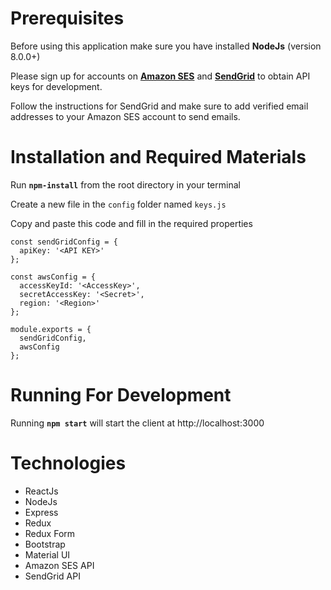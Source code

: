 # Prerequisites
Before using this application make sure you have installed **NodeJs** (version 8.0.0+)

Please sign up for accounts on **[Amazon SES](https://docs.aws.amazon.com/ses/latest/APIReference/Welcome.html)** and **[SendGrid](https://sendgrid.com/)** to obtain API keys for development.

Follow the instructions for SendGrid and make sure to add verified email addresses to your Amazon SES account to send emails.



# Installation and Required Materials
Run **`npm-install`** from the root directory in your terminal

Create a new file in the `config` folder named `keys.js`

Copy and paste this code and fill in the required properties

```
const sendGridConfig = {
  apiKey: '<API KEY>'
};

const awsConfig = {
  accessKeyId: '<AccessKey>',
  secretAccessKey: '<Secret>',
  region: '<Region>'
};

module.exports = {
  sendGridConfig,
  awsConfig
};
```

# Running For Development
Running **`npm start`** will start the client at http://localhost:3000

# Technologies
* ReactJs
* NodeJs
* Express
* Redux
* Redux Form
* Bootstrap
* Material UI
* Amazon SES API
* SendGrid API

